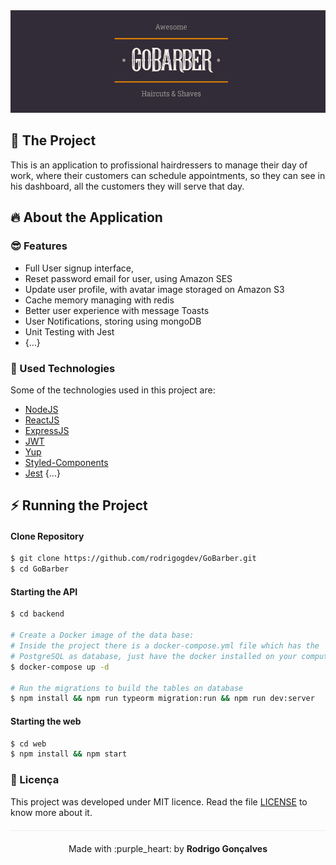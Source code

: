 <div align="center" style="margin-bottom: 20px;">
<img alt="gobarber" src="./img/logo.png" width="auto" heigth="auto"/>
</div>

<div align="center" style="margin: 20px;">

</div>

## :barber: The Project

This is an application to profissional hairdressers to manage their day of work, where their customers can schedule appointments, so they can see in his dashboard, all the customers they will serve that day.

## :fire: About the Application

### :sunglasses: Features

- Full User signup interface,
- Reset password email for user, using Amazon SES
- Update user profile, with avatar image storaged on Amazon S3
- Cache memory managing with redis
- Better user experience with message Toasts
- User Notifications, storing using mongoDB
- Unit Testing with Jest
- {...}


### :rocket: Used Technologies

Some of the technologies used in this project are:

- [NodeJS](https://nodejs.org/en/)
- [ReactJS](https://pt-br.reactjs.org/)
- [ExpressJS](https://expressjs.com/pt-br/)
- [JWT](https://jwt.io/)
- [Yup](https://github.com/jquense/yup)
- [Styled-Components](https://styled-components.com/)
- [Jest](https://jestjs.io/)
{...}

## :zap: Running the Project
#### Clone Repository
```sh
$ git clone https://github.com/rodrigogdev/GoBarber.git
$ cd GoBarber
```
#### Starting the API
```sh
$ cd backend

# Create a Docker image of the data base:
# Inside the project there is a docker-compose.yml file which has the
# PostgreSQL as database, just have the docker installed on your computer.
$ docker-compose up -d

# Run the migrations to build the tables on database
$ npm install && npm run typeorm migration:run && npm run dev:server
```

#### Starting the web
```sh
$ cd web
$ npm install && npm start
```
### :memo: Licença

This project was developed under MIT licence. Read the file [LICENSE](LICENSE.md) to know more about it.

<p align="center" style="margin-top: 20px; border-top: 1px solid #eee; padding-top: 20px;">Made with :purple_heart: by <strong> Rodrigo Gonçalves</strong> </p>